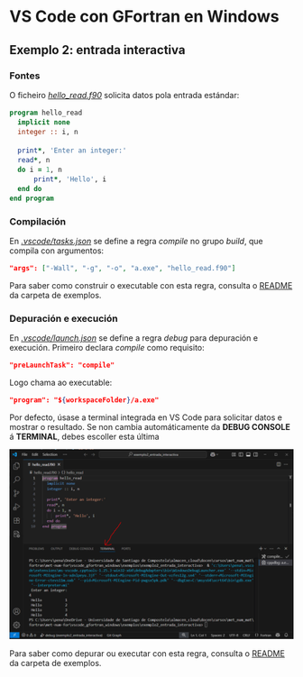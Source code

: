 # VS Code con GFortran en Windows

## Exemplo 2: entrada interactiva

### Fontes

O ficheiro [*hello_read.f90*](./hello_read.f90) solicita datos pola entrada estándar:

```fortran
program hello_read
  implicit none
  integer :: i, n

  print*, 'Enter an integer:'
  read*, n
  do i = 1, n
      print*, 'Hello', i
  end do
end program  
```

### Compilación

En [*.vscode/tasks.json*](./.vscode/tasks.json) se define a regra _compile_ no grupo _build_, que compila con argumentos:

```json
"args": ["-Wall", "-g", "-o", "a.exe", "hello_read.f90"]
```

Para saber como construir o executable con esta regra, consulta o [README](../README.md#Compilación) da carpeta de exemplos.

### Depuración e execución

En [*.vscode/launch.json*](./.vscode/launch.json) se define a regra _debug_ para depuración e execución. Primeiro declara _compile_ como requisito:
```json
"preLaunchTask": "compile"
```
Logo chama ao executable:
```json
"program": "${workspaceFolder}/a.exe"
```

Por defecto, úsase a terminal integrada en VS Code para solicitar datos e mostrar o resultado. Se non cambia automáticamente da **DEBUG CONSOLE** á **TERMINAL**, debes escoller esta última 

![Terminal interna](./images/terminal_interna.png)

Para saber como depurar ou executar con esta regra, consulta o [README](../README.md#Depuración-e-execución) da carpeta de exemplos.
